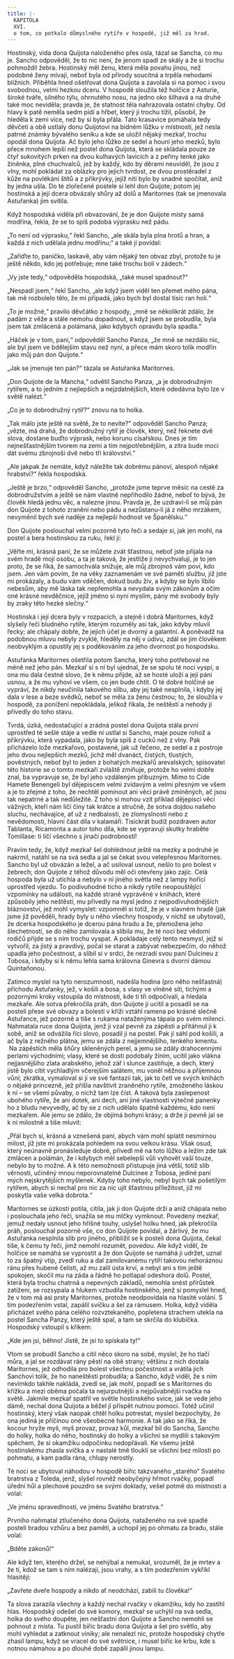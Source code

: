 ```yaml
---
title: |-
  KAPITOLA
  XVI.
  o tom, co potkalo důmyslného rytíře v hospodě, již měl za hrad.
---
```


  

Hostinský, vida dona Quijota naloženého přes osla, tázal se Sancha, co mu je. Sancho odpověděl, že to nic není, že jenom spadl ze skály a že si trochu pohmoždil žebra. Hostinský měl ženu, která měla povahu jinou, než podobné ženy mívají, neboť byla od přírody soucitná a trpěla nehodami bližních. Přiběhla hned ošetřovat dona Quijota a zavolala si na pomoc i svou svobodnou, velmi hezkou dceru. V hospodě sloužila též holčice z Asturie, široké tváře, silného týlu, ohrnutého nosu, na jedno oko šilhavá a na druhé také moc neviděla; pravda je, že statnost těla nahrazovala ostatní chyby. Od hlavy k patě neměla sedm pídí a hřbet, který ji trochu tížil, působil, že hleděla k zemi více, než by si byla přála. Tato krasavice pomáhala tedy děvčeti a obě ustlaly donu Quijotovi na bídném lůžku v místnosti, jež nesla patrné známky bývalého seníku a kde se uložil nějaký mezkař, trochu opodál dona Quijota. Ač bylo jeho lůžko ze sedel a houní jeho mezků, bylo přece mnohem lepší než postel dona Quijota, která se skládala pouze ze čtyř sukovitých prken na dvou kulhavých lavicích a z peřiny tenké jako žíněnka, plné chuchvalců, jež by každý, kdo by děrami neuviděl, že jsou z vlny, mohl pokládat za oblázky pro jejich tvrdost, ze dvou prostěradel z kůže na povlékání štítů a z přikrývky, jejíž niti bylo by snadné spočítat, aniž by jedna ušla. Do té zlořečené postele si lehl don Quijote; potom jej hostinská a její dcera obvázaly shůry až dolů a Maritornes (tak se jmenovala Astuřanka) jim svítila.

Když hospodská viděla při obvazování, že je don Quijote místy samá modřina, řekla, že se to spíš podobá výprasku než pádu.

„To není od výprasku,“ řekl Sancho, „ale skála byla plna hrotů a hran, a každá z nich udělala jednu modřinu;“ a také jí povídal:

„Zařiďte to, paničko, laskavě, aby vám nějaký ten obvaz zbyl, protože tu je ještě někdo, kdo jej potřebuje; mne také trochu bolí v zádech.“

„Vy jste tedy,“ odpověděla hospodská, „také musel spadnout?“

„Nespadl jsem,“ řekl Sancho, „ale když jsem viděl ten přemet mého pána, tak mě rozbolelo tělo, že mi připadá, jako bych byl dostal tisíc ran holí.“

„To je možné,“ pravilo děvčátko z hospody, „mně se několikrát zdálo, že padám z věže a stále nemohu dopadnout, a když jsem se probudila, byla jsem tak zmlácená a polámaná, jako kdybych opravdu byla spadla.“

„Háček je v tom, paní,“ odpověděl Sancho Panza, „že mně se nezdálo nic, ale byl jsem ve bdělejším stavu než nyní, a přece mám skoro tolik modřin jako můj pán don Quijote.“

„Jak se jmenuje ten pán?“ tázala se Astuřanka Maritornes.

„Don Quijote de la Mancha,“ odvětil Sancho Panza, „a je dobrodružným rytířem, a to jedním z nejlepších a nejzdatnějších, které odedávna bylo lze v světě nalézt.“

„Co je to dobrodružný rytíř?“ znovu na to holka.

„Tak málo jste ještě na světě, že to nevíte?“ odpověděl Sancho Panza; „vězte, má drahá, že dobrodružný rytíř je člověk, který, než řeknete dvě slova, dostane buďto výprask, nebo korunu císařskou. Dnes je tím nejnešťastnějším tvorem na zemi a tím nejpotřebnějším, a zítra bude moci dát svému zbrojnoši dvě nebo tři království.“

„Ale jakpak že nemáte, když náležíte tak dobrému pánovi, alespoň nějaké hrabství?“ řekla hospodská.

„Ještě je brzo,“ odpověděl Sancho, „protože jsme teprve měsíc na cestě za dobrodružstvím a ještě se nám vlastně nepřihodilo žádné, neboť to bývá, že člověk hledá jednu věc, a nalezne jinou. Pravda je, že uzdraví-li se můj pán don Quijote z tohoto zranění nebo pádu a nezůstanu-li já z něho mrzákem, nevyměnil bych své naděje za nejlepší hodnost ve Španělsku.“

Don Quijote poslouchal velmi pozorně tyto řeči a sedaje si, jak jen mohl, na postel a bera hostinskou za ruku, řekl jí:

„Věřte mi, krásná paní, že se můžete zvát šťastnou, neboť jste přijala na svém hradě moji osobu, a ta je taková, že jestliže ji nevychvaluji, je to jen proto, že se říká, že samochvála snižuje, ale můj zbrojnoš vám poví, kdo jsem. Jen vám povím, že na věky zaznamenám ve své paměti službu, již jste mi prokázaly, a budu vám vděčen, dokud budu živ, a kdyby se bylo líbilo nebesům, aby mě láska tak nepřemohla a nevydala svým zákonům a očím oné krásné nevděčnice, jejíž jméno si nyní myslím, pány mé svobody byly by zraky této hezké slečny.“

Hostinská i její dcera byly v rozpacích, a stejně i dobrá Maritornes, když slyšely řeči bludného rytíře, kterým rozuměly asi tak, jako kdyby mluvil řecky; ale chápaly dobře, že jejich účel je dvorný a galantní. A poněvadž na podobnou mluvu nebyly zvyklé, hleděly na něj v údivu, zdál se jim člověkem neobvyklým a opustily jej s poděkováním za jeho dvornost po hospodsku.

Astuřanka Maritornes ošetřila potom Sancha, který toho potřeboval ne méně než jeho pán. Mezkař si s ní byl ujednal, že se spolu té noci vyspí, a ona mu dala čestné slovo, že k němu přijde, až se hosté uloží a její páni usnou, a že mu vyhoví ve všem, co jen bude chtít. O té dobré holčině se vypráví, že nikdy neučinila takového slibu, aby jej také nesplnila, i kdyby jej dala v lese a beze svědků, neboť se měla za ženu čestnou; to, že sloužila v hospodě, za ponížení nepokládala, jelikož říkala, že neštěstí a nehody ji přivedly do toho stavu.

Tvrdá, úzká, nedostačující a zrádná postel dona Quijota stála první uprostřed té sešlé stáje a vedle ní ustlal si Sancho, maje pouze rohož a přikrývku, která vypadala, jako by byla spíš z cucků než z vlny. Pak přicházelo lože mezkařovo, postavené, jak už řečeno, ze sedel a z postroje jeho dvou nejlepších mezků, jichž měl dvanáct, čistých, tlustých, pověstných, neboť byl to jeden z bohatých mezkařů arevalských; spisovatel této historie se o tomto mezkaři zvláště zmiňuje, protože ho velmi dobře znal, ba vypravuje se, že byl jeho vzdáleným příbuzným. Mimo to Cide Hamete Benengeli byl dějepiscem velmi zvídavým a velmi přesným ve všem a je to zřejmé z toho, že nechtěl pominout ani věcí právě zmíněných, ač jsou tak nepatrné a tak nedůležité. Z toho si mohou vzít příklad dějepisci věcí vážných, kteří nám líčí činy tak krátce a stručně, že sotva dojdou našeho sluchu, nechávajíce, ať už z nedbalosti, ze zlomyslnosti nebo z nevědomosti, hlavní část díla v kalamáři. Tisíckrát budiž pozdraven autor Tablanta, Ricamonta a autor toho díla, kde se vypravují skutky hraběte Tomillase: ti líčí všechno s jinačí podrobností!

Pravím tedy, že, když mezkař šel dohlédnout ještě na mezky a podruhé je nakrmil, natáhl se na svá sedla a jal se čekat svou velepřesnou Maritornes. Sancho byl už obvázán a ležel, a ač usiloval usnout, nešlo to pro bolest v žebrech; don Quijote z téhož důvodu měl oči otevřeny jako zajíc. Celá hospoda byla už utichla a nebylo v ní jiného světla než z lampy hořící uprostřed vjezdu. To podivuhodné ticho a nikdy rytíře neopouštějící vzpomínky na události, na každé straně vyprávěné v knihách, které způsobily jeho neštěstí, mu přivedly na mysl jedno z nejpodivuhodnějších bláznovství, jež mohl vymyslet: vzpomněl si totiž, že je v slavném hradě (jak jsme již pověděli, hrady byly u něho všechny hospody, v nichž se ubytoval), že dcerka hospodského je dcerou pána hradu a že, přemožena jeho šlechetností, se do něho zamilovala a slíbila mu, že té noci bez vědomí rodičů přijde se s ním trochu vyspat. A pokládaje celý tento nesmysl, jejž si vytvořil, za jistý a pravdivý, počal se starat a zabývat nebezpečím, do něhož upadla jeho počestnost, a slíbil si v srdci, že nezradí svou paní Dulcineu z Tobosa, i kdyby si k němu lehla sama královna Ginevra s dvorní dámou Quintaňonou.

Zatímco myslel na tyto nerozumnosti, nadešla hodina (pro něho nešťastná) příchodu Astuřanky, jež, v košili a bosa, s vlasy ve vlněné síti, tichými a pozornými kroky vstoupila do místnosti, kde ti tři odpočívali, a hledala mezkaře. Ale sotva překročila práh, don Quijote ji ucítil a posadil se na posteli přese své obvazy a bolesti v kříži vztáhl ramena po krásné slečně Astuřance, jež pozorně a tiše s rukama nataženýma tápala po svém milenci. Nahmatala ruce dona Quijota, jenž ji vzal pevně za zápěstí a přitáhnul ji k sobě, aniž se odvážila říci slovo, posadil ji na postel. Pak jí sáhl pod košili, a ač byla z režného plátna, jemu se zdála z nejjemnějšího, tenkého kmentu.  Na zápěstích měla šňůry skleněných perel, a jemu se zdály drahocennými perlami východními; vlasy, které se dosti podobaly žíním, ucítil jako vlákna nejjasnějšího zlata arabského, jehož zář i slunce zastiňuje, a dech, který jistě bylo cítit vychladlým včerejším salátem, mu voněl něžnou a příjemnou vůní; zkrátka, vymaloval si ji ve své fantazii tak, jak to četl ve svých knihách o nějaké princezně, jež přišla navštívit zraněného rytíře, zmoženého láskou k ní – se všemi půvaby, o nichž tam lze číst. A taková byla zaslepenost ubohého rytíře, že ani dotek, ani dech, ani jiné vlastnosti výtečné panenky ho z bludu nevyvedly, ač by se z nich udělalo špatně každému, kdo není mezkařem. Ale jemu se zdálo, že objímá bohyni krásy; a drže ji pevně jal se k ní milostně a tiše mluvit:

„Přál bych si, krásná a vznešená paní, abych vám mohl splatit nesmírnou milost, již jste mi prokázala pohledem na svou velkou krásu. Však osud, který neúnavně pronásleduje dobré, přivedl mě na toto lůžko a ležím zde tak zmlácen a polámán, že i kdybych měl sebelepší vůli vyhovět vaší touze, nebylo by to možné. A k této nemožnosti přistupuje jiná větší, totiž slib věrnosti, učiněný mnou neporovnatelné Dulcinee z Tobosa, jediné paní mých nejskrytějších myšlenek. Kdyby toho nebylo, nebyl bych tak pošetilým rytířem, abych si nechal pro nic za nic ujít šťastnou příležitost, již mi poskytla vaše velká dobrota.“

Maritornes se úzkostí potila, cítila, jak ji don Quijote drží a aniž chápala nebo i poslouchala jeho řeči, snažila se mu mlčky vymknout. Povedený mezkař, jemuž nedaly usnout jeho hříšné touhy, uslyšel holku hned, jak překročila práh, poslouchal pozorně vše, co don Quijote povídal, a žárlivý, že mu Astuřanka nesplnila slib pro jiného, přiblížil se k posteli dona Quijota, čekal tiše, k čemu ty řeči, jimž nemohl rozumět, povedou. Ale když viděl, že holčice se namáhá se vyprostit a že don Quijote se namáhá ji udržet, uznal to za špatný vtip, zvedl ruku a dal zamilovanému rytíři takovou nehoráznou ránu přes hubené čelisti, až mu zalil ústa krví, a nebyl ani s tím ještě spokojen, skočil mu na záda a řádně ho potlapal odeshora dolů. Postel, která byla trochu chatrná a nepevných základů, nemohla snést přírůstek zatížení, se rozsypala a hlukem vzbudila hostinského, jenž si pomyslel hned, že v tom má asi prsty Maritornes, protože neodpovídala na hlasité volání. S tím podezřením vstal, zapálil svíčku a šel za rámusem. Holka, když viděla přicházet svého pána celého rozvztekaného, popletena strachem utekla na postel Sancha Panzy, který ještě spal, a tam se skrčila do klubíčka. Hospodský vstoupil s křikem:

„Kde jen jsi, běhno! Jistě, že jsi to spískala ty!“

Vtom se probudil Sancho a cítil něco skoro na sobě, myslel, že ho tlačí můra, a jal se rozdávat rány pěstí na obě strany; většinu z nich dostala Maritornes, jež odhodila pro bolest všechnu počestnost a vrátila jich Sanchovi tolik, že ho naneštěstí probudila; a Sancho, když viděl, že s ním nevímkdo takhle nakládá, zvedl se, jak mohl, popadl se s Maritornes do křížku a mezi oběma počala ta nejurputnější a nejpůvabnější rvačka na světě. Jakmile mezkař spatřil ve světle hostinského svíce, jak se vede jeho dámě, nechal dona Quijota a běžel jí přispět nutnou pomocí. Totéž učinil hostinský, který však naopak chtěl holku potrestat, myslel bezpochyby, že ona jediná je příčinou oné všeobecné harmonie. A tak jako se říká, že kocour hryže myš, myš provaz, provaz kůl, mezkař bil do Sancha, Sancho do holky, holka do něho, hostinský do holky a všichni se mydlili s takovým spěchem, že si okamžiku odpočinku nedopřávali. Ke všemu ještě hostinskému zhasla svíčka a v nastalé tmě tloukli se všichni bez milosti po pohmatu, a kam padla rána, chlupy nerostly.

Té noci se ubytoval náhodou v hospodě biřic takzvaného „starého“ Svatého bratrstva z Toleda, jenž, slyšel rovněž neobyčejný hřmot rvačky, popadl úřední hůl a plechové pouzdro se svými doklady, vešel potmě do místnosti a volal:

„Ve jménu spravedlnosti, ve jménu Svatého bratrstva.“

Prvního nahmatal ztlučeného dona Quijota, nataženého na své spadlé posteli bradou vzhůru a bez paměti, a uchopil jej po ohmatu za bradu, stále volal:

„Bděte zákonů!“

Ale když ten, kterého držel, se nehýbal a nemukal, srozuměl, že je mrtev a že ti, kdož se tam s ním nalézají, jsou vrahy, a s tím podezřením vykřikl hlasitěji:

„Zavřete dveře hospody a nikdo ať neodchází, zabili tu člověka!“

Ta slova zarazila všechny a každý nechal rvačky v okamžiku, kdy ho zastihl hlas. Hospodský odešel do své komory, mezkař se uchýlil na svá sedla, holka do svého doupěte, jen nešťastní don Quijote a Sancho nemohli se pohnout z místa. Tu pustil biřic bradu dona Quijota a šel pro světlo, aby mohl vyhledat a zatknout viníky; ale nenalezl nic, protože hospodský chytře zhasil lampu, když se vracel do své světnice, i musel biřic ke krbu, kde s notnou námahou a po dlouhé době zapálil jinou lampu.
